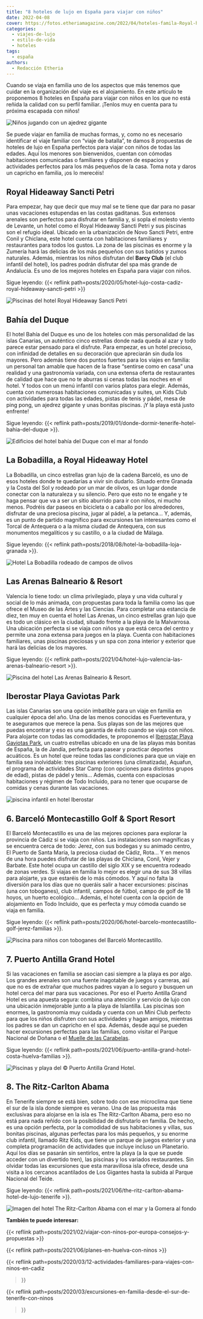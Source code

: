 ```yaml
---
title: "8 hoteles de lujo en España para viajar con niños"
date: 2022-04-08
cover: https://fotos.etheriamagazine.com/2022/04/hoteles-famila-Royal-hideaway-sancti-petri-piscinas.jpg
categories: 
  - viajes-de-lujo
  - estilo-de-vida
  - hoteles
tags: 
  - españa
authors: 
  - Redacción Etheria
---
```


Cuando se viaja en familia uno de los aspectos que más tenemos que cuidar en la 
organización del viaje es el alojamiento. En este artículo te proponemos 8 hoteles en 
España para viajar con niños en los que no está reñida la calidad con su perfil 
familiar. ¡Tenlos muy en cuenta para tu próxima escapada con niños! 

![Niños jugando con un ajedrez gigante](https://fotos.etheriamagazine.com/2022/04/hotel-bahia-del-duque-ninos.jpg "Ajedrez gigante del hotel © Bahía del Duque, en el sur de Tenerife.")

Se puede viajar en familia de muchas formas, y, como no es necesario identificar el 
viaje familiar con “viaje de batalla”, te damos 8 propuestas de hoteles de lujo en 
España perfectos para viajar con niños de todas las edades. Aquí los menores son 
bienvenidos, cuentan con cómodas habitaciones comunicadas o familiares y disponen de 
espacios y actividades perfectos para los más pequeños de la casa. Toma nota y daros un 
capricho en familia, ¡os lo merecéis! 

## Royal Hideaway Sancti Petri

Para empezar, hay que decir que muy mal se te tiene que dar para no pasar unas 
vacaciones estupendas en las costas gaditanas. Sus extensos arenales son perfectos para 
disfrutar en familia y, si sopla el molesto viento de Levante, un hotel como el Royal 
Hideaway Sancti Petri y sus piscinas son el refugio ideal. Ubicado en la urbanización de 
Novo Sancti Petri, entre Conil y Chiclana, este hotel cuenta con habitaciones familiares 
y restaurantes para todos los gustos. La zona de las piscinas es enorme y la Zumería 
hará las delicias de los más pequeños con sus batidos y zumos naturales. Además, 
mientras los niños disfrutan del **Barcy Club** (el club infantil del hotel), los padres 
podrán disfrutar del spa más grande de Andalucía. Es uno de los mejores hoteles en 
España para viajar con niños. 

Sigue leyendo: {{< reflink 
path=posts/2020/05/hotel-lujo-costa-cadiz-royal-hideaway-sancti-petri >}} 

![Piscinas del hotel Royal Hideaway Sancti Petri](https://fotos.etheriamagazine.com/2022/04/hoteles-famila-Royal-hideaway-sancti-petri-piscinas.jpg "Piscinas del © Royal Hideaway Sancti Petri.")

## Bahía del Duque

El hotel Bahía del Duque es uno de los hoteles con más personalidad de las islas 
Canarias, un auténtico cinco estrellas donde nada queda al azar y todo parece estar 
pensado para el disfrute. Para empezar, es un hotel precioso, con infinidad de detalles 
en su decoración que apreciarán sin duda los mayores. Pero además tiene dos puntos 
fuertes para los viajes en familia: un personal tan amable que hacen de la frase 
“sentirse como en casa” una realidad y una gastronomía variada, con una extensa oferta 
de restaurantes de calidad que hace que no te aburras si cenas todas las noches en el 
hotel. Y todos con un menú infantil con varios platos para elegir. Además, cuenta con 
numerosas habitaciones comunicadas y suites, un Kids Club con actividades para todas las 
edades, pistas de tenis y pádel, mesa de ping pong, un ajedrez gigante y unas bonitas 
piscinas. ¡Y la playa está justo enfrente! 

Sigue leyendo: {{< reflink 
path=posts/2019/01/donde-dormir-tenerife-hotel-bahia-del-duque >}}. 

![Edificios del hotel bahía del Duque con el mar al fondo](https://fotos.etheriamagazine.com/2022/04/Hoteles-familia-Bahia-del-Duque-general.jpg "Hotel © Bahía del Duque.")

## La Bobadilla, a Royal Hideaway Hotel

La Bobadilla, un cinco estrellas gran lujo de la cadena Barceló, es uno de esos hoteles 
donde te quedarías a vivir sin dudarlo. Situado entre Granada y la Costa del Sol y 
rodeado por un mar de olivos, es un lugar donde conectar con la naturaleza y su 
silencio. Pero que esto no te engañe y te haga pensar que va a ser un sitio aburrido 
para ir con niños, ni mucho menos. Podréis dar paseos en bicicleta o a caballo por los 
alrededores, disfrutar de una preciosa piscina, jugar al pádel, a la petanca… Y, además, 
es un punto de partido magnífico para excursiones tan interesantes como el Torcal de 
Antequera o a la misma ciudad de Antequera, con sus monumentos megalíticos y su 
castillo, o a la ciudad de Málaga. 

Sigue leyendo: {{< reflink path=posts/2018/08/hotel-la-bobadilla-loja-granada >}}. 

![Hotel La Bobadilla rodeado de campos de olivos](https://fotos.etheriamagazine.com/2022/04/hotel-familia-La-Bobadilla-panoramica.jpg "La Bobadilla, a Royal Hideaway Hotel. © Barceló Group.")

## Las Arenas Balneario & Resort

Valencia lo tiene todo: un clima privilegiado, playa y una vida cultural y social de lo 
más animada, con propuestas para toda la familia como las que ofrece el Museo de las 
Artes y las Ciencias. Para completar una estancia de diez, ten muy en cuenta el hotel 
Las Arenas, un cinco estrellas gran lujo que es todo un clásico en la ciudad, situado 
frente a la playa de la Malvarrosa. Una ubicación perfecta si se viaja con niños ya que 
está cerca del centro y permite una zona extensa para juegos en la playa. Cuenta con 
habitaciones familiares, unas piscinas preciosas y un spa con zona interior y exterior 
que hará las delicias de los mayores. 

Sigue leyendo: {{< reflink 
path=posts/2021/04/hotel-lujo-valencia-las-arenas-balneario-resort >}}. 

![Piscina del hotel Las Arenas Balneario & Resort.](https://fotos.etheriamagazine.com/2022/04/hotel-familia-las-arenas-piscina.jpg "Piscina del hotel Las Arenas Balneario & Resort. © Hoteles Santos.")

## Iberostar Playa Gaviotas Park

Las islas Canarias son una opción imbatible para un viaje en familia en cualquier época 
del año. Una de las menos conocidas es Fuerteventura, y te aseguramos que merece la 
pena. Sus playas son de las mejores que puedas encontrar y eso es una garantía de éxito 
cuando se viaja con niños. Para alojarte con todas las comodidades, te proponemos el 
[Iberostar Playa Gaviotas 
Park](https://www.iberostar.com/es/hoteles/fuerteventura/iberostar-playa-gaviotas-park/), 
un cuatro estrellas ubicado en una de las playas más bonitas de España, la de Jandía, 
perfecta para pasear y practicar deportes acuáticos. Es un hotel que reúne todas las 
condiciones para que un viaje en familia sea inolvidable: tres piscinas exteriores (una 
climatizada), Aquafun, el programa de actividades Star Camp (con opciones para distintos 
grupos de edad), pistas de pádel y tenis… Además, cuenta con espaciosas habitaciones y 
régimen de Todo Incluido, para no tener que ocuparse de comidas y cenas durante las 
vacaciones. 

![piscina infantil en hotel Iberostar](https://fotos.etheriamagazine.com/2022/04/iberostar-fuerteventura-piscina-ninos.jpg "Piscina infantil en el Iberostar Playa Gaviotas Park, en Fuerteventura. © Iberostar Group")

## 6\. Barceló Montecastillo Golf & Sport Resort

El Barceló Montecastillo es una de las mejores opciones para explorar la provincia de 
Cádiz si se viaja con niños. Las instalaciones son magníficas y se encuentra cerca de 
todo: Jerez, con sus bodegas y su animado centro, El Puerto de Santa María, la preciosa 
ciudad de Cádiz, Rota… Y en menos de una hora puedes disfrutar de las playas de 
Chiclana, Conil, Vejer y Barbate. Este hotel ocupa un castillo del siglo XIX y se 
encuentra rodeado de zonas verdes. Si viajas en familia lo mejor es elegir una de sus 38 
villas para alojarte, ya que estaréis de lo más cómodos. Y aquí no falta la diversión 
para los días que no queráis salir a hacer excursiones: piscinas (una con toboganes), 
club infantil, campos de fútbol, campo de golf de 18 hoyos, un huerto ecológico… Además, 
el hotel cuenta con la opción de alojamiento en Todo Incluido, que es perfecta y muy 
cómoda cuando se viaja en familia. 

Sigue leyendo: {{< reflink 
path=posts/2020/06/hotel-barcelo-montecastillo-golf-jerez-familias >}}. 

![Piscina para niños con toboganes  del Barceló Montecastillo.](https://fotos.etheriamagazine.com/2022/04/hoteles-famila-Barcelo-Montecastillo-piscina-ninos.jpg "Piscina para niños del Barceló Montecastillo Golf & Sports Resort. © Barceló Group.")

## 7\. Puerto Antilla Grand Hotel

Si las vacaciones en familia se asocian casi siempre a la playa es por algo. Los grandes 
arenales son una fuente inagotable de juegos y carreras, así que no es de extrañar que 
muchos padres vayan a lo seguro y busquen un hotel cerca del mar para sus vacaciones. 
Por eso el Puerto Antilla Grand Hotel es una apuesta segura: combina una atención y 
servicio de lujo con una ubicación inmejorable junto a la playa de Islantilla. Las 
piscinas son enormes, la gastronomía muy cuidada y cuenta con un Mini Club perfecto para 
que los niños disfruten con sus actividades y hagan amigos, mientras los padres se dan 
un capricho en el spa. Además, desde aquí se pueden hacer excursiones perfectas para las 
familias, como visitar el Parque Nacional de Doñana o el [Muelle de las 
Carabelas](https://www.juntadeandalucia.es/cultura/agendaculturaldeandalucia/evento/muelle-de-las-carabelas). 

Sigue leyendo: {{< reflink 
path=posts/2021/06/puerto-antilla-grand-hotel-costa-huelva-familias >}}. 

![Piscinas y playa del © Puerto Antilla Grand Hotel.](https://fotos.etheriamagazine.com/2022/04/hoteles-familia-puerto-antilla-grand-hotel.jpg "Piscinas y playa del © Puerto Antilla Grand Hotel.")

## 8\. The Ritz-Carlton Abama

En Tenerife siempre se está bien, sobre todo con ese microclima que tiene el sur de la 
isla donde siempre es verano. Una de las propuesta más exclusivas para alojarse en la 
isla es The Ritz-Carlton Abama, pero eso no está para nada reñido con la posibilidad de 
disfrutarlo en familia. De hecho, es una opción perfecta, por la comodidad de sus 
habitaciones y villas, sus bonitas piscinas, algunas perfectas para los más pequeños, y 
su enorme club infantil, llamado Ritz Kids, que tiene un parque de juegos exterior y una 
completa programación de actividades que incluye incluso un Planetario. Aquí los días se 
pasarán sin sentirlos, entre la playa (a la que se puede acceder con un divertido tren), 
las piscinas y los variados restaurantes. Sin olvidar todas las excursiones que esta 
maravillosa isla ofrece, desde una visita a los cercanos acantilados de Los Gigantes 
hasta la subida al Parque Nacional del Teide. 

Sigue leyendo: {{< reflink 
path=posts/2021/06/the-ritz-carlton-abama-hotel-de-lujo-tenerife >}}. 

![Imagen del hotel The Ritz-Carlton Abama con el mar y la Gomera al fondo](https://fotos.etheriamagazine.com/2022/04/hotel-familia-abama-vistas.jpg "Imagen del hotel © The Ritz-Carlton Abama con el mar y la Gomera al fondo.")

**También te puede interesar:** 

{{< reflink path=posts/2021/02/viajar-con-ninos-por-europa-consejos-y-propuestas >}} 

{{< reflink path=posts/2021/06/planes-en-huelva-con-ninos >}} 

{{< reflink path=posts/2020/03/12-actividades-familiares-para-viajes-con-ninos-en-cadiz 
>}} 

{{< reflink path=posts/2020/03/excursiones-en-familia-desde-el-sur-de-tenerife-con-ninos 
>}}
